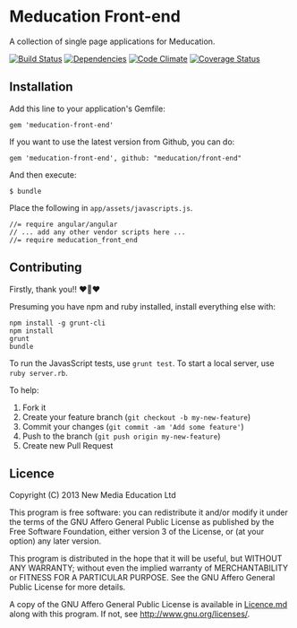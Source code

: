 # Meducation Front-end

A collection of single page applications for Meducation.

[![Build Status](https://travis-ci.org/meducation/front-end.png)](https://travis-ci.org/meducation/front-end)
[![Dependencies](https://gemnasium.com/meducation/front-end.png?travis)](https://gemnasium.com/meducation/front-end)
[![Code Climate](https://codeclimate.com/github/meducation/front-end.png)](https://codeclimate.com/github/meducation/front-end)
[![Coverage Status](https://coveralls.io/repos/meducation/front-end/badge.png)](https://coveralls.io/r/meducation/front-end)

## Installation

Add this line to your application's Gemfile:

    gem 'meducation-front-end'

If you want to use the latest version from Github, you can do:

    gem 'meducation-front-end', github: "meducation/front-end"

And then execute:

    $ bundle

Place the following in `app/assets/javascripts.js`.

    //= require angular/angular
    // ... add any other vendor scripts here ...
    //= require meducation_front_end


## Contributing

Firstly, thank you!! :heart::sparkling_heart::heart:

Presuming you have npm and ruby installed, install everything else with:

```
npm install -g grunt-cli
npm install
grunt
bundle
```

To run the JavasScript tests, use `grunt test`.
To start a local server, use `ruby server.rb`.

To help:

1. Fork it
2. Create your feature branch (`git checkout -b my-new-feature`)
3. Commit your changes (`git commit -am 'Add some feature'`)
4. Push to the branch (`git push origin my-new-feature`)
5. Create new Pull Request


## Licence

Copyright (C) 2013 New Media Education Ltd

This program is free software: you can redistribute it and/or modify
it under the terms of the GNU Affero General Public License as published by
the Free Software Foundation, either version 3 of the License, or
(at your option) any later version.

This program is distributed in the hope that it will be useful,
but WITHOUT ANY WARRANTY; without even the implied warranty of
MERCHANTABILITY or FITNESS FOR A PARTICULAR PURPOSE.  See the
GNU Affero General Public License for more details.

A copy of the GNU Affero General Public License is available in [Licence.md](https://github.com/meducation/front-end/blob/master/LICENCE.md)
along with this program.  If not, see <http://www.gnu.org/licenses/>.
